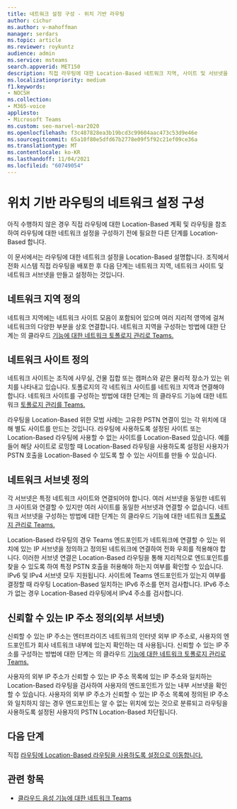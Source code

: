 ```yaml
---
title: 네트워크 설정 구성 - 위치 기반 라우팅
author: cichur
ms.author: v-mahoffman
manager: serdars
ms.topic: article
ms.reviewer: roykuntz
audience: admin
ms.service: msteams
search.appverid: MET150
description: 직접 라우팅에 대한 Location-Based 네트워크 지역, 사이트 및 서브넷을 만들고 설정하는 방법을 알아보습니다.
ms.localizationpriority: medium
f1.keywords:
- NOCSH
ms.collection:
- M365-voice
appliesto:
- Microsoft Teams
ms.custom: seo-marvel-mar2020
ms.openlocfilehash: f3c487828ea3b19bcd3c99604aac473c53d9e46e
ms.sourcegitcommit: 65a10f80e5dfd67b2778e09f5f92c21ef09ce36a
ms.translationtype: MT
ms.contentlocale: ko-KR
ms.lasthandoff: 11/04/2021
ms.locfileid: "60749054"
---
```

# <a name="configure-network-settings-for-location-based-routing"></a>위치 기반 라우팅의 네트워크 설정 구성

아직 수행하지 않은 경우 직접 [](location-based-routing-plan.md) 라우팅에 대한 Location-Based 계획 및 라우팅을 참조하여 라우팅에 대한 네트워크 설정을 구성하기 전에 필요한 다른 단계를 Location-Based 합니다.

이 문서에서는 라우팅에 대한 네트워크 설정을 Location-Based 설명합니다. 조직에서 전화 시스템 직접 라우팅을 배포한 후 다음 단계는 네트워크 지역, 네트워크 사이트 및 네트워크 서브넷을 만들고 설정하는 것입니다.

## <a name="define-network-regions"></a>네트워크 지역 정의

네트워크 지역에는 네트워크 사이트 모음이 포함되어 있으며 여러 지리적 영역에 걸쳐 네트워크의 다양한 부분을 상호 연결합니다. 네트워크 지역을 구성하는 방법에 대한 단계는 의 클라우드 [기능에 대한 네트워크 토폴로지 관리로 Teams.](manage-your-network-topology.md)

## <a name="define-network-sites"></a>네트워크 사이트 정의

네트워크 사이트는 조직에 사무실, 건물 집합 또는 캠퍼스와 같은 물리적 장소가 있는 위치를 나타내고 있습니다. 토폴로지의 각 네트워크 사이트를 네트워크 지역과 연결해야 합니다. 네트워크 사이트를 구성하는 방법에 대한 단계는 의 클라우드 기능에 대한 네트워크 [토폴로지 관리를 Teams.](manage-your-network-topology.md)

라우팅을 Location-Based 위한 모범 사례는 고유한 PSTN 연결이 있는 각 위치에 대해 별도 사이트를 만드는 것입니다. 라우팅에 사용하도록 설정된 사이트 또는 Location-Based 라우팅에 사용할 수 없는 사이트를 Location-Based 있습니다. 예를 들어 해당 사이트로 로밍할 때 Location-Based 라우팅을 사용하도록 설정된 사용자가 PSTN 호출을 Location-Based 수 있도록 할 수 있는 사이트를 만들 수 있습니다.

## <a name="define-network-subnets"></a>네트워크 서브넷 정의

각 서브넷은 특정 네트워크 사이트와 연결되어야 합니다. 여러 서브넷을 동일한 네트워크 사이트와 연결할 수 있지만 여러 사이트를 동일한 서브넷과 연결할 수 없습니다. 네트워크 서브넷을 구성하는 방법에 대한 단계는 의 클라우드 기능에 대한 네트워크 [토폴로지 관리로 Teams.](manage-your-network-topology.md)

Location-Based 라우팅의 경우 Teams 엔드포인트가 네트워크에 연결할 수 있는 위치에 있는 IP 서브넷을 정의하고 정의된 네트워크에 연결하여 전화 우회를 적용해야 합니다. 이러한 서브넷 연결은 Location-Based 라우팅을 통해 지리적으로 엔드포인트를 찾을 수 있도록 하여 특정 PSTN 호출을 허용해야 하는지 여부를 확인할 수 있습니다. IPv6 및 IPv4 서브넷 모두 지원됩니다. 사이트에 Teams 엔드포인트가 있는지 여부를 결정할 때 라우팅 Location-Based 일치하는 IPv6 주소를 먼저 검사합니다. IPv6 주소가 없는 경우 Location-Based 라우팅에서 IPv4 주소를 검사합니다.

## <a name="define-trusted-ip-addresses-external-subnets"></a>신뢰할 수 있는 IP 주소 정의(외부 서브넷)

신뢰할 수 있는 IP 주소는 엔터프라이즈 네트워크의 인터넷 외부 IP 주소로, 사용자의 엔드포인트가 회사 네트워크 내부에 있는지 확인하는 데 사용됩니다. 신뢰할 수 있는 IP 주소를 구성하는 방법에 대한 단계는 의 클라우드 [기능에 대한 네트워크 토폴로지 관리로 Teams.](manage-your-network-topology.md)

사용자의 외부 IP 주소가 신뢰할 수 있는 IP 주소 목록에 있는 IP 주소와 일치하는 Location-Based 라우팅을 검사하여 사용자의 엔드포인트가 있는 내부 서브넷을 확인할 수 있습니다. 사용자의 외부 IP 주소가 신뢰할 수 있는 IP 주소 목록에 정의된 IP 주소와 일치하지 않는 경우 엔드포인트는 알 수 없는 위치에 있는 것으로 분류되고 라우팅을 사용하도록 설정된 사용자의 PSTN Location-Based 차단됩니다.

## <a name="next-steps"></a>다음 단계

직접 [라우팅에 Location-Based 라우팅을 사용하도록 설정으로 이동합니다.](location-based-routing-enable.md)

## <a name="related-topics"></a>관련 항목

- [클라우드 음성 기능에 대한 네트워크 Teams](cloud-voice-network-settings.md)
